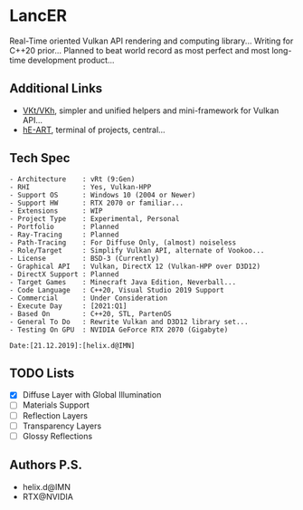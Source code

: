 # LancER

Real-Time oriented Vulkan API rendering and computing library...
Writing for C++20 prior...
Planned to beat world record as most perfect and most long-time development product... 

## Additional Links

- [VKt/VKh](https://github.com/world8th/vkt), simpler and unified helpers and mini-framework for Vulkan API... 
- [hE-ART](https://github.com/hyperearth/hE-ART), terminal of projects, central...

## Tech Spec

```MD
- Architecture    : vRt (9:Gen)
- RHI             : Yes, Vulkan-HPP
- Support OS      : Windows 10 (2004 or Newer)
- Support HW      : RTX 2070 or familiar...
- Extensions      : WIP 
- Project Type    : Experimental, Personal
- Portfolio       : Planned
- Ray-Tracing     : Planned
- Path-Tracing    : For Diffuse Only, (almost) noiseless
- Role/Target     : Simplify Vulkan API, alternate of Vookoo...
- License         : BSD-3 (Currently)
- Graphical API   : Vulkan, DirectX 12 (Vulkan-HPP over D3D12)
- DirectX Support : Planned
- Target Games    : Minecraft Java Edition, Neverball...
- Code Language   : C++20, Visual Studio 2019 Support
- Commercial      : Under Consideration
- Execute Day     : [2021:Q1]
- Based On        : C++20, STL, PartenOS
- General To Do   : Rewrite Vulkan and D3D12 library set...
- Testing On GPU  : NVIDIA GeForce RTX 2070 (Gigabyte)

Date:[21.12.2019]:[helix.d@IMN]
```

## TODO Lists

- [x] Diffuse Layer with Global Illumination
- [ ] Materials Support
- [ ] Reflection Layers
- [ ] Transparency Layers
- [ ] Glossy Reflections

## Authors P.S. 

- helix.d@IMN
- RTX@NVIDIA
